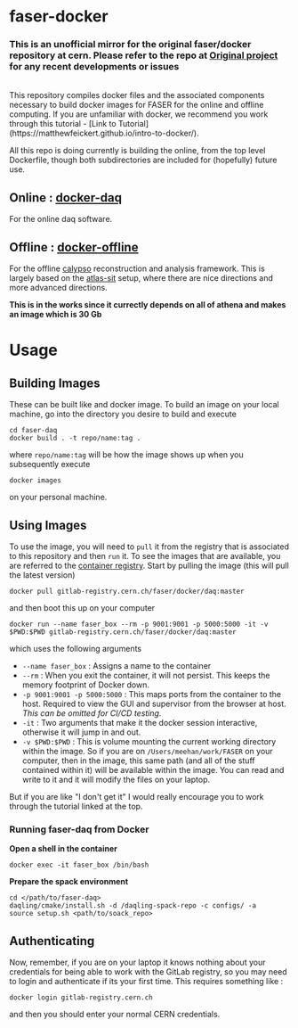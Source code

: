 # faser-docker

### __This is an unofficial mirror for the original faser/docker repository at cern. Please refer to the repo at [Original project](https://gitlab.cern.ch/faser/docker) for any recent developments or issues__
<br>
This repository compiles docker files and the associated components necessary to 
build docker images for FASER for the online and offline computing.  If you are 
unfamiliar with docker, we recommend you work through this tutorial - [Link to Tutorial](https://matthewfeickert.github.io/intro-to-docker/).

All this repo is doing currently is building the online, from the top level Dockerfile, though both subdirectories are included for (hopefully) future use.

## Online : [docker-daq](./docker-daq)
For the online daq software.

## Offline : [docker-offline](./docker-offline)
For the offline [calypso](https://gitlab.cern.ch/faser/calypso) reconstruction 
and analysis framework.  This is largely based on the [atlas-sit](https://gitlab.cern.ch/atlas-sit/docker/tree/master)
setup, where there are nice directions and more advanced directions.

**This is in the works since it currectly depends on all of athena and makes an image which is 30 Gb**

# Usage

## Building Images
These can be built like and docker image.  To build an image on your local machine,
go into the directory you desire to build and execute
```
cd faser-daq
docker build . -t repo/name:tag .
```
where `repo/name:tag` will be how the image shows up when you subsequently execute
```
docker images
```
on your personal machine.

## Using Images
To use the image, you will need to `pull` it from the registry that is associated
to this repository and then `run` it.  To see the images that are available, you
are referred to the [container registry](https://gitlab.cern.ch/faser/docker/container_registry).
Start by pulling the image (this will pull the latest version)
```
docker pull gitlab-registry.cern.ch/faser/docker/daq:master
```
and then boot this up on your computer
```
docker run --name faser_box --rm -p 9001:9001 -p 5000:5000 -it -v $PWD:$PWD gitlab-registry.cern.ch/faser/docker/daq:master
```
which uses the following arguments
  - `--name faser_box` : Assigns a name to the container
  - `--rm` : When you exit the container, it will not persist.  This keeps the memory footprint of Docker down.
  - `-p 9001:9001 -p 5000:5000` : This maps ports from the container to the host. Required to view the GUI and supervisor from the browser at host. _This can be omitted for CI/CD testing._
  - `-it` : Two arguments that make it the docker session interactive, otherwise it will jump in and out.
  - `-v $PWD:$PWD` : This is volume mounting the current working directory within the image.  So if you are on `/Users/meehan/work/FASER` on your computer, then in the image, this same path (and all of the stuff contained within it) will be available within the image.  You can read and write to it and it will modify the files on your laptop.

But if you are like "I don't get it" I would really encourage you to work through the tutorial linked at the top.

### __Running faser-daq from Docker__
__Open a shell in the container__
```
docker exec -it faser_box /bin/bash
```
__Prepare the spack environment__
```
cd </path/to/faser-daq>
daqling/cmake/install.sh -d /daqling-spack-repo -c configs/ -a
source setup.sh <path/to/soack_repo>
```

## Authenticating
Now, remember, if you are on your laptop it knows nothing about your credentials for being able
to work with the GitLab registry, so you may need to login and authenticate if its your first time.
This requires something like :
```
docker login gitlab-registry.cern.ch
```
and then you should enter your normal CERN credentials.


